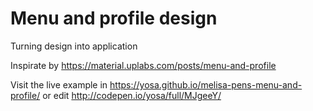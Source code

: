 # Menu and profile design
Turning design into application

Inspirate by https://material.uplabs.com/posts/menu-and-profile

Visit the live example in https://yosa.github.io/melisa-pens-menu-and-profile/
or edit http://codepen.io/yosa/full/MJgeeY/
